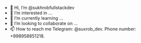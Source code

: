 - 👋 Hi, I’m @sukhrobfullstackdev
- 👀 I’m interested in ...
- 🌱 I’m currently learning ...
- 💞️ I’m looking to collaborate on ...
- 📫 How to reach me Telegram: @suxrob_dev. Phone number: +998958851218.

<!---
sukhrobfullstackdev/sukhrobfullstackdev is a ✨ special ✨ repository because its `README.md` (this file) appears on your GitHub profile.
You can click the Preview link to take a look at your changes.
--->
